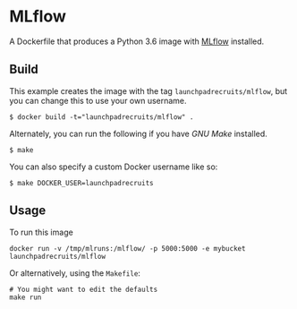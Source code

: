 # MLflow

A Dockerfile that produces a Python 3.6 image with [MLflow](https://www.mlflow.org) installed.

## Build


This example creates the image with the tag `launchpadrecruits/mlflow`, but you can change this to use your own username.


```
$ docker build -t="launchpadrecruits/mlflow" .
```

Alternately, you can run the following if you have *GNU Make* installed.

```
$ make
```

You can also specify a custom Docker username like so:

```
$ make DOCKER_USER=launchpadrecruits
```

## Usage

To run this image

```
docker run -v /tmp/mlruns:/mlflow/ -p 5000:5000 -e mybucket launchpadrecruits/mlflow
```

Or alternatively, using the `Makefile`:

```
# You might want to edit the defaults
make run
```
